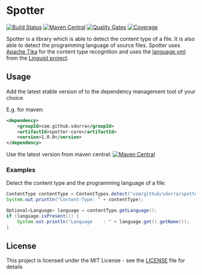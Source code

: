 # Spotter

[![Build Status](https://travis-ci.org/sdorra/spotter.svg?branch=master)](https://travis-ci.org/sdorra/spotter)
[![Maven Central](https://img.shields.io/maven-central/v/com.github.sdorra/spotter.svg)](http://search.maven.org/#search%7Cga%7C1%7Ca%3A%22spotter%22)
[![Quality Gates](https://sonarcloud.io/api/project_badges/measure?project=com.github.sdorra%3Aspotter&metric=alert_status)](https://sonarcloud.io/dashboard?id=com.github.sdorra%3Aspotter)
[![Coverage](https://sonarcloud.io/api/project_badges/measure?project=com.github.sdorra%3Aspotter&metric=coverage)](https://sonarcloud.io/dashboard?id=com.github.sdorra%3Aspotter)

Spotter is a library which is able to detect the content type of a file. 
It is also able to detect the programming language of source files. 
Spotter uses [Apache Tika](https://tika.apache.org/) for the content type recognition and uses the [language.yml](https://raw.githubusercontent.com/github/linguist/master/lib/linguist/languages.yml) from the [Linguist project](https://github.com/github/linguist).

## Usage

Add the latest stable version of to the dependency management tool of your choice.

E.g. for maven:

```xml
<dependency>
    <groupId>com.github.sdorra</groupId>
    <artifactId>spotter-core</artifactId>
    <version>1.0.0</version>
</dependency>
```

Use the latest version from maven central: [![Maven Central](https://img.shields.io/maven-central/v/com.github.sdorra/spotter.svg)](http://search.maven.org/#search%7Cga%7C1%7Ca%3A%22spotter%22)

### Examples

Detect the content type and the programming language of a file:

```java
ContentType contentType = ContentTypes.detect("com/github/sdorra/spotter/Language.java");
System.out.println("Content-Type: " + contentType);

Optional<Language> language = contentType.getLanguage();
if (language.isPresent()) {
    System.out.println("Language    : " + language.get().getName());
}
```

## License

This project is licensed under the MIT License - see the [LICENSE](LICENSE) file for details
